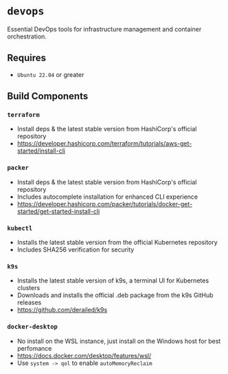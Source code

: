 # `devops`
Essential DevOps tools for infrastructure management and container orchestration.

## Requires
* `Ubuntu 22.04` or greater

## Build Components
### `terraform`
* Install deps & the latest stable version from HashiCorp's official repository
* https://developer.hashicorp.com/terraform/tutorials/aws-get-started/install-cli

### `packer`
* Install deps & the latest stable version from HashiCorp's official repository
* Includes autocomplete installation for enhanced CLI experience
* https://developer.hashicorp.com/packer/tutorials/docker-get-started/get-started-install-cli

### `kubectl`
* Installs the latest stable version from the official Kubernetes repository
* Includes SHA256 verification for security

### `k9s`
* Installs the latest stable version of k9s, a terminal UI for Kubernetes clusters
* Downloads and installs the official .deb package from the k9s GitHub releases
* https://github.com/derailed/k9s

### `docker-desktop`
* No install on the WSL instance, just install on the Windows host for best perfomance
* https://docs.docker.com/desktop/features/wsl/
* Use `system -> qol` to enable `autoMemoryReclaim`

